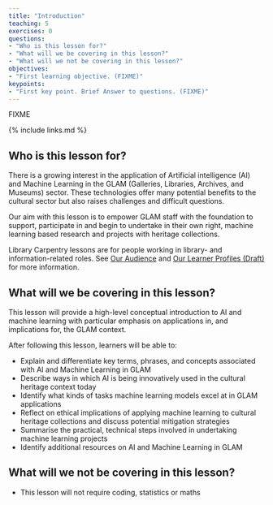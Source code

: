 ```yaml
---
title: "Introduction"
teaching: 5
exercises: 0
questions:
- "Who is this lesson for?"
- "What will we be covering in this lesson?"
- "What will we not be covering in this lesson?"
objectives:
- "First learning objective. (FIXME)"
keypoints:
- "First key point. Brief Answer to questions. (FIXME)"
---
```

FIXME

{% include links.md %}

## Who is this lesson for?
There is a growing interest in the application of Artificial intelligence (AI) and Machine Learning in the GLAM (Galleries, Libraries, Archives, and Museums) sector. These technologies offer many potential benefits to the cultural sector but also raises challenges and difficult questions.

Our aim with this lesson is to empower GLAM staff with the foundation to support, participate in and begin to undertake in their own right, machine learning based research and projects with heritage collections. 

Library Carpentry lessons are for people working in library- and information-related roles. See [Our Audience](https://librarycarpentry.org/audience/) and [Our Learner Profiles (Draft)](https://github.com/LibraryCarpentry/lc-overview/blob/gh-pages/files/learner-profiles.md) for more information.
 
## What will we be covering in this lesson?
This lesson will provide a high-level conceptual introduction to AI and machine learning with particular emphasis on applications in, and implications for, the GLAM context.

After following this lesson, learners will be able to:

- Explain and differentiate key terms, phrases, and concepts associated with AI and Machine Learning in GLAM
- Describe ways in which AI is being innovatively used in the cultural heritage context today
- Identify what kinds of tasks machine learning models excel at in GLAM applications
- Reflect on ethical implications of applying machine learning to cultural heritage collections and discuss potential mitigation strategies
- Summarise the practical, technical steps involved in undertaking machine learning projects
- Identify additional resources on AI and Machine Learning in GLAM

## What will we not be covering in this lesson?

- This lesson will not require coding, statistics or maths

